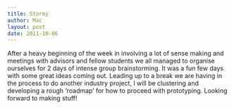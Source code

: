 ```yaml
---
title: Stormy
author: Mac
layout: post
date: 2011-10-06
---
```


After a heavy beginning of the week in involving a lot of sense making and meetings with advisors and fellow students we all managed to organise ourselves for 2 days of intense group brainstorming. It was a fun few days with some great ideas coming out. Leading up to a break we are having in the process to do another industry project, I will be clustering and developing a rough &#8216;roadmap&#8217; for how to proceed with prototyping. Looking forward to making stuff!